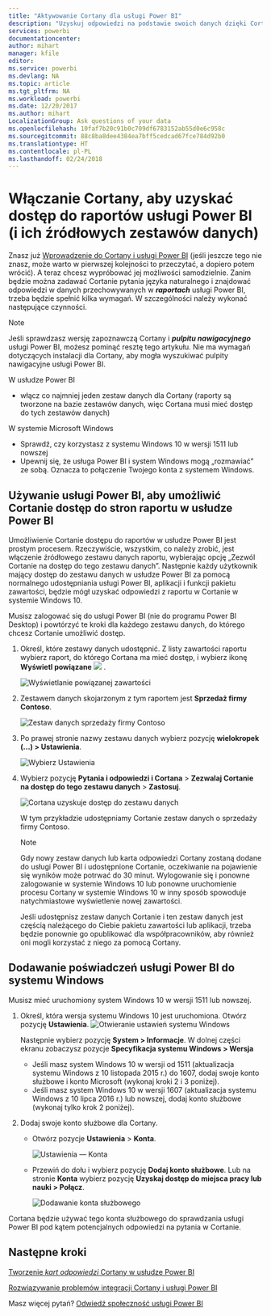 ```yaml
---
title: "Aktywowanie Cortany dla usługi Power BI"
description: "Uzyskuj odpowiedzi na podstawie swoich danych dzięki Cortanie i usłudze Power BI. Uaktywnij Cortanę dla każdego zestawu danych usługi Power BI, a następnie włącz Cortanę, aby uzyskać dostęp do swoich zestawów danych z urządzeń z systemem Windows."
services: powerbi
documentationcenter: 
author: mihart
manager: kfile
editor: 
ms.service: powerbi
ms.devlang: NA
ms.topic: article
ms.tgt_pltfrm: NA
ms.workload: powerbi
ms.date: 12/20/2017
ms.author: mihart
LocalizationGroup: Ask questions of your data
ms.openlocfilehash: 10faf7b20c91b0c709df6783152ab55d0e6c958c
ms.sourcegitcommit: 88c8ba8dee4384ea7bff5cedcad67fce784d92b0
ms.translationtype: HT
ms.contentlocale: pl-PL
ms.lasthandoff: 02/24/2018
---
```

# <a name="enable-cortana-to-access-power-bi-reports-and-their-underlying-datasets"></a>Włączanie Cortany, aby uzyskać dostęp do raportów usługi Power BI (i ich źródłowych zestawów danych)
Znasz już [Wprowadzenie do Cortany i usługi Power BI](service-cortana-intro.md) (jeśli jeszcze tego nie znasz, może warto w pierwszej kolejności to przeczytać, a dopiero potem wrócić). A teraz chcesz wypróbować jej możliwości samodzielnie.  Zanim będzie można zadawać Cortanie pytania języka naturalnego i znajdować odpowiedzi w danych przechowywanych w ***raportach*** usługi Power BI, trzeba będzie spełnić kilka wymagań. W szczególności należy wykonać następujące czynności.

> [!NOTE]
> Jeśli sprawdzasz wersję zapoznawczą Cortany i ***pulpitu nawigacyjnego*** usługi Power BI, możesz pominąć resztę tego artykułu. Nie ma wymagań dotyczących instalacji dla Cortany, aby mogła wyszukiwać pulpity nawigacyjne usługi Power BI.
> 
> 

W usłudze Power BI

* włącz co najmniej jeden zestaw danych dla Cortany (raporty są tworzone na bazie zestawów danych, więc Cortana musi mieć dostęp do tych zestawów danych)

W systemie Microsoft Windows

* Sprawdź, czy korzystasz z systemu Windows 10 w wersji 1511 lub nowszej
* Upewnij się, że usługa Power BI i system Windows mogą „rozmawiać” ze sobą. Oznacza to połączenie Twojego konta z systemem Windows.

## <a name="use-power-bi-service-to-enable-cortana-to-access-report-pages-in-power-bi"></a>Używanie usługi Power BI, aby umożliwić Cortanie dostęp do stron raportu w usłudze Power BI
Umożliwienie Cortanie dostępu do raportów w usłudze Power BI jest prostym procesem.  Rzeczywiście, wszystkim, co należy zrobić, jest włączenie źródłowego zestawu danych raportu, wybierając opcję „Zezwól Cortanie na dostęp do tego zestawu danych”. Następnie każdy użytkownik mający dostęp do zestawu danych w usłudze Power BI za pomocą normalnego udostępniania usługi Power BI, aplikacji i funkcji pakietu zawartości, będzie mógł uzyskać odpowiedzi z raportu w Cortanie w systemie Windows 10.

Musisz zalogować się do usługi Power BI (nie do programu Power BI Desktop) i powtórzyć te kroki dla każdego zestawu danych, do którego chcesz Cortanie umożliwić dostęp.

1. Określ, które zestawy danych udostępnić. Z listy zawartości raportu wybierz raport, do którego Cortana ma mieć dostęp, i wybierz ikonę **Wyświetl powiązane** ![](media/service-cortana-enable/power-bi-cortana-view-related-icon.png) .
   
    ![Wyświetlanie powiązanej zawartości](media/service-cortana-enable/power-bi-view-related.png)
2. Zestawem danych skojarzonym z tym raportem jest **Sprzedaż firmy Contoso**.
   
    ![Zestaw danych sprzedaży firmy Contoso](media/service-cortana-enable/power-bi-identify-dataset.png)
3. Po prawej stronie nazwy zestawu danych wybierz pozycję **wielokropek (...) > Ustawienia**.  
   
    ![Wybierz Ustawienia](media/service-cortana-enable/power-bi-settings-cortana.png)
4. Wybierz pozycję **Pytania i odpowiedzi i Cortana** > **Zezwalaj Cortanie na dostęp do tego zestawu danych** > **Zastosuj**.
   
   ![Cortana uzyskuje dostęp do zestawu danych](media/service-cortana-enable/power-bi-cortana-enable-new.png)
   
   W tym przykładzie udostępniamy Cortanie zestaw danych o sprzedaży firmy Contoso.
   
   > [!NOTE]
   > Gdy nowy zestaw danych lub karta odpowiedzi Cortany zostaną dodane do usługi Power BI i udostępnione Cortanie, oczekiwanie na pojawienie się wyników może potrwać do 30 minut. Wylogowanie się i ponowne zalogowanie w systemie Windows 10 lub ponowne uruchomienie procesu Cortany w systemie Windows 10 w inny sposób spowoduje natychmiastowe wyświetlenie nowej zawartości.
   > 
   > Jeśli udostępnisz zestaw danych Cortanie i ten zestaw danych jest częścią należącego do Ciebie pakietu zawartości lub aplikacji, trzeba będzie ponownie go opublikować dla współpracowników, aby również oni mogli korzystać z niego za pomocą Cortany.
   > 
   > 

## <a name="add-your-power-bi-credentials-to-windows"></a>Dodawanie poświadczeń usługi Power BI do systemu Windows
Musisz mieć uruchomiony system Windows 10 w wersji 1511 lub nowszej.

1. Określ, która wersja systemu Windows 10 jest uruchomiona. Otwórz pozycję **Ustawienia**.
    ![Otwieranie ustawień systemu Windows](media/service-cortana-enable/power-bi-cortana-windows.png)

    Następnie wybierz pozycję **System > Informacje**. W dolnej części ekranu zobaczysz pozycje **Specyfikacja systemu Windows > Wersja**

   * Jeśli masz system Windows 10 w wersji od 1511 (aktualizacja systemu Windows z 10 listopada 2015 r.) do 1607, dodaj swoje konto służbowe i konto Microsoft (wykonaj kroki 2 i 3 poniżej).
   * Jeśli masz system Windows 10 w wersji 1607 (aktualizacja systemu Windows z 10 lipca 2016 r.) lub nowszej, dodaj konto służbowe (wykonaj tylko krok 2 poniżej).
1. Dodaj swoje konto służbowe dla Cortany.
   
   * Otwórz pozycje **Ustawienia** > **Konta**.
     
       ![Ustawienia — Konta](media/service-cortana-enable/power-bi-windows-accounts.png)
   * Przewiń do dołu i wybierz pozycję **Dodaj konto służbowe**. Lub na stronie **Konta** wybierz pozycję **Uzyskaj dostęp do miejsca pracy lub nauki > Połącz**.
     
     ![Dodawanie konta służbowego](media/service-cortana-enable/power-bi-add-work-account2.png)

Cortana będzie używać tego konta służbowego do sprawdzania usługi Power BI pod kątem potencjalnych odpowiedzi na pytania w Cortanie.

## <a name="next-steps"></a>Następne kroki
[Tworzenie *kart odpowiedzi* Cortany w usłudze Power BI](service-cortana-answer-cards.md)

[Rozwiązywanie problemów integracji Cortany i usługi Power BI](service-cortana-troubleshoot.md)

Masz więcej pytań? [Odwiedź społeczność usługi Power BI](http://community.powerbi.com/)

